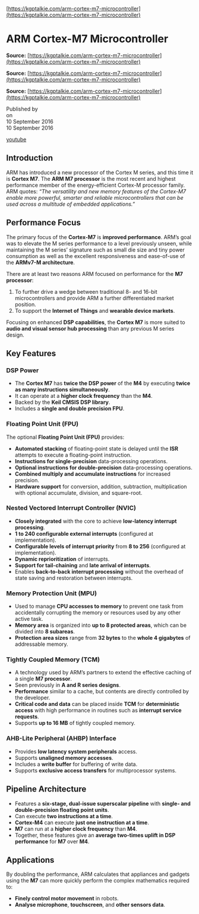 [https://kgptalkie.com/arm-cortex-m7-microcontroller](https://kgptalkie.com/arm-cortex-m7-microcontroller)

# ARM Cortex-M7 Microcontroller

**Source:** [https://kgptalkie.com/arm-cortex-m7-microcontroller](https://kgptalkie.com/arm-cortex-m7-microcontroller)

**Source:** [https://kgptalkie.com/arm-cortex-m7-microcontroller](https://kgptalkie.com/arm-cortex-m7-microcontroller)

**Source:** [https://kgptalkie.com/arm-cortex-m7-microcontroller](https://kgptalkie.com/arm-cortex-m7-microcontroller)

Published by  
on  
10 September 2016  
10 September 2016  

[youtube](https://www.youtube.com/watch?v=aPOO_sw1HhQ?list=PLc2rvfiptPSR0bzPjEsg5zmj0jvYMZLbV)

## Introduction

ARM has introduced a new processor of the Cortex M series, and this time it is **Cortex M7**. The **ARM M7 processor** is the most recent and highest performance member of the energy-efficient Cortex-M processor family. ARM quotes: *“The versatility and new memory features of the Cortex-M7 enable more powerful, smarter and reliable microcontrollers that can be used across a multitude of embedded applications.”*

## Performance Focus

The primary focus of the **Cortex-M7** is **improved performance**. ARM’s goal was to elevate the M series performance to a level previously unseen, while maintaining the M series’ signature such as small die size and tiny power consumption as well as the excellent responsiveness and ease-of-use of the **ARMv7-M architecture**.

There are at least two reasons ARM focused on performance for the **M7 processor**:

1. To further drive a wedge between traditional 8- and 16-bit microcontrollers and provide ARM a further differentiated market position.
2. To support the **Internet of Things** and **wearable device markets**.

Focusing on enhanced **DSP capabilities**, the **Cortex M7** is more suited to **audio and visual sensor hub processing** than any previous M series design.

## Key Features

### DSP Power

- The **Cortex M7** has **twice the DSP power** of the **M4** by executing **twice as many instructions simultaneously**.
- It can operate at a **higher clock frequency** than the **M4**.
- Backed by the **Keil CMSIS DSP library**.
- Includes a **single and double precision FPU**.

### Floating Point Unit (FPU)

The optional **Floating Point Unit (FPU)** provides:

- **Automated stacking** of floating-point state is delayed until the **ISR** attempts to execute a floating-point instruction.
- **Instructions for single-precision** data-processing operations.
- **Optional instructions for double-precision** data-processing operations.
- **Combined multiply and accumulate instructions** for increased precision.
- **Hardware support** for conversion, addition, subtraction, multiplication with optional accumulate, division, and square-root.

### Nested Vectored Interrupt Controller (NVIC)

- **Closely integrated** with the core to achieve **low-latency interrupt processing**.
- **1 to 240 configurable external interrupts** (configured at implementation).
- **Configurable levels of interrupt priority** from **8 to 256** (configured at implementation).
- **Dynamic reprioritization** of interrupts.
- **Support for tail-chaining** and **late arrival of interrupts**.
- Enables **back-to-back interrupt processing** without the overhead of state saving and restoration between interrupts.

### Memory Protection Unit (MPU)

- Used to manage **CPU accesses to memory** to prevent one task from accidentally corrupting the memory or resources used by any other active task.
- **Memory area** is organized into **up to 8 protected areas**, which can be divided into **8 subareas**.
- **Protection area sizes** range from **32 bytes** to the **whole 4 gigabytes** of addressable memory.

### Tightly Coupled Memory (TCM)

- A technology used by ARM’s partners to extend the effective caching of a single **M7 processor**.
- Seen previously in **A and R series designs**.
- **Performance** similar to a cache, but contents are directly controlled by the developer.
- **Critical code and data** can be placed inside **TCM** for **deterministic access** with high performance in routines such as **interrupt service requests**.
- Supports **up to 16 MB** of tightly coupled memory.

### AHB-Lite Peripheral (AHBP) Interface

- Provides **low latency system peripherals** access.
- Supports **unaligned memory accesses**.
- Includes a **write buffer** for buffering of write data.
- Supports **exclusive access transfers** for multiprocessor systems.

## Pipeline Architecture

- Features a **six-stage, dual-issue superscalar pipeline** with **single- and double-precision floating point units**.
- Can execute **two instructions at a time**.
- **Cortex-M4** can execute **just one instruction at a time**.
- **M7** can run at a **higher clock frequency** than **M4**.
- Together, these features give an **average two-times uplift in DSP performance** for **M7** over **M4**.

## Applications

By doubling the performance, ARM calculates that appliances and gadgets using the **M7** can more quickly perform the complex mathematics required to:

- **Finely control motor movement** in robots.
- **Analyse microphone**, **touchscreen**, and **other sensors data**.